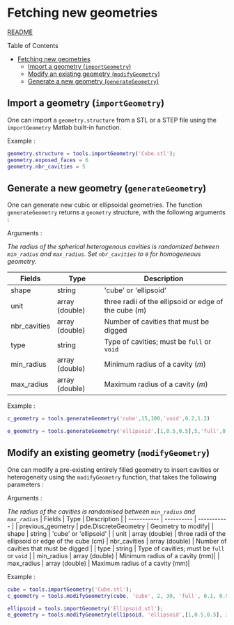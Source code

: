 # Fetching new geometries
[README](../readme.md)

Table of Contents
- [Fetching new geometries](#fetching-new-geometries)
  - [Import a geometry (`importGeometry`)](#import-a-geometry-importgeometry)
  - [Modify an existing geometry (`modifyGeometry`)](#modify-an-existing-geometry-modifygeometry)
  - [Generate a new geometry (`generateGeometry`)](#generate-a-new-geometry-generategeometry)
## Import a geometry (`importGeometry`)

One can import a `geometry.structure` from a STL or a STEP file using the `importGeometry` Matlab built-in function.

Example :

```matlab
geometry.structure = tools.importGeometry('Cube.stl');
geometry.exposed_faces = 6
geometry.nbr_cavities = 5
```

## Generate a new geometry (`generateGeometry`)

One can generate new cubic or ellipsoidal geometries. The function `generateGeometry` returns a `geometry` structure, with the following arguments : 

Arguments  :

*The radius of the spherical heterogenous cavities is randomized between `min_radius` and `max_radius`. Set `nbr_cavities` to `0` for homogeneous geometry.*

| Fields      |        Type         | Description |
| ----------- |     ----------      | ----------- |
| shape  |  string | 'cube' or 'ellipsoid'   |
| unit    | array (double) |  three radii of the ellipsoid or edge of the cube ($m$)
| nbr_cavities    | array (double)  | Number of cavities that must be digged |
| type            | string          | Type of cavities; must be `full` or `void` |
| min_radius      | array (double)  | Minimum radius of a cavity $(m)$|
| max_radius      | array (double)  | Maximum radius of a cavity $(m)$|

Example :

```matlab
c_geometry = tools.generateGeometry('cube',15,100,'void',0.2,1.2)
```
```matlab
e_geometry = tools.generateGeometry('ellipsoid',[1,0.5,0.5],5,'full',0.05,0.11)

```

## Modify an existing geometry (`modifyGeometry`)
One can modify a pre-existing entirely filled geometry to insert cavities or heterogeneity using the `modifyGeometry` function, that takes the following parameters : 


Arguments  :

*The radius of the cavities is randomised between `min_radius` and `max_radius`*
| Fields      |            Type             | Description |
| ----------- |          ----------         | ----------- |
| previous_geometry | pde.DiscreteGeometry  | Geometry to modify|
| shape             |  string               | 'cube' or 'ellipsoid' |
| unit              | array (double)        | three radii of the ellipsoid or edge of the cube (cm)
| nbr_cavities      | array (double)        | Number of cavities that must be digged |
| type            | string          | Type of cavities; must be `full` or `void` |
| min_radius        | array (double)        | Minimum radius of a cavity (mm)|
| max_radius        | array (double)        | Maximum radius of a cavity (mm)|

Example :

```matlab
cube = tools.importGeometry('Cube.stl');
c_geometry = tools.modifyGeometry(cube, 'cube', 2, 30, 'full', 0.1, 0.9);
```
```matlab
ellipsoid = tools.importGeometry('Ellipsoid.stl');
e_geometry = tools.modifyGeometry(ellipsoid, 'ellipsoid',[1,0.5,0.5], 30, 'void', 0.05, 0.11);

```